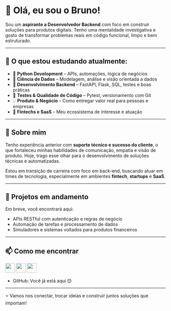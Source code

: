 # 👋 Olá, eu sou o Bruno!

Sou um **aspirante a Desenvolvedor Backend** com foco em construir soluções para produtos digitais. Tenho uma mentalidade investigativa e gosto de transformar problemas reais em código funcional, limpo e bem estruturado.

---

## 🧠 O que estou estudando atualmente:

- 🐍 **Python Development** – APIs, automações, lógica de negócios  
- 🧩 **Ciência de Dados** – Modelagem, análise e visão orientada a dados  
- 🔗 **Desenvolvimento Backend** – FastAPI, Flask, SQL, testes e boas práticas  
- 🧪 **Testes & Qualidade de Código** – Pytest, versionamento com Git  
- 💡 **Produto & Negócio** – Como entregar valor real para pessoas e empresas  
- 💸 **Fintechs e SaaS** – Meu ecossistema de interesse e atuação

---

## 💼 Sobre mim

Tenho experiência anterior com **suporte técnico e sucesso do cliente**, o que fortaleceu minhas habilidades de comunicação, empatia e visão de produto. Hoje, trago esse olhar para o desenvolvimento de soluções técnicas e automatizadas.

Estou em transição de carreira com foco em back-end, buscando atuar em times de tecnologia, especialmente em ambientes **fintech**, **startups** e **SaaS**.

---

## 🚀 Projetos em andamento

Em breve, você encontrará aqui:
- APIs RESTful com autenticação e regras de negócio
- Automação de tarefas e processamento de dados
- Simuladores e sistemas voltados para produtos financeiros

---

## 📫 Como me encontrar

[<img src="https://cdn.jsdelivr.net/gh/devicons/devicon/icons/linkedin/linkedin-original.svg" width="30"/>](https://www.linkedin.com/in/alves1bruno/)
[<img src="https://img.icons8.com/?size=100&id=117562&format=png&color=000000" width="30"/>](mailto:bruno.apr@live.com)
[<img src="https://img.icons8.com/color/48/000000/instagram-new.png" width="30"/>](https://www.instagram.com/alves.bruno.s/)
- GitHub: Você já está aqui 😊

---

⭐ Vamos nos conectar, trocar ideias e construir juntos soluções que importam!
